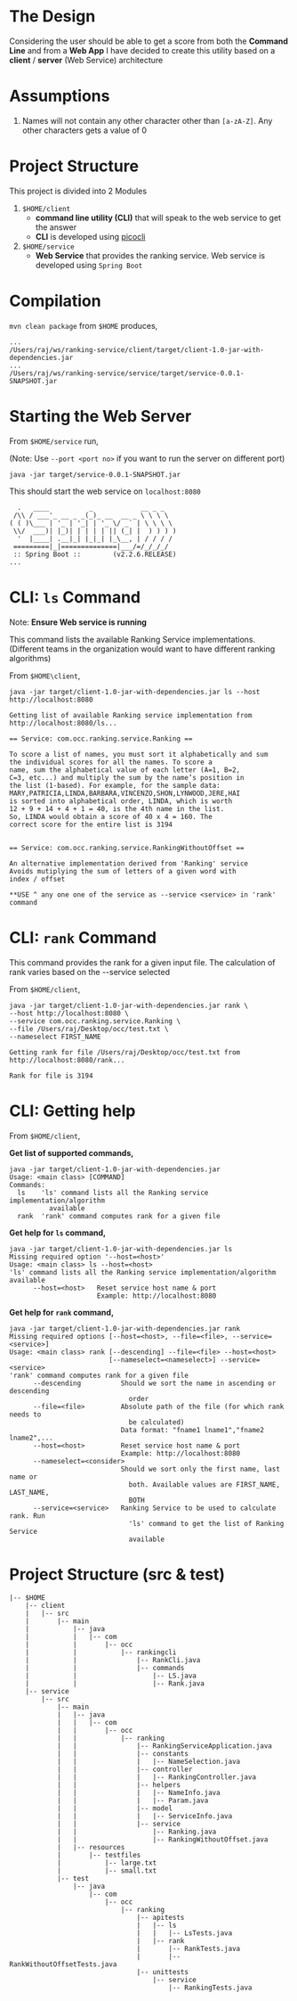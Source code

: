 # The Design

Considering the user should be able to get a score from both the **Command Line** and from a **Web App** I have decided to create this utility based on a **client** / **server** (Web Service) architecture

# Assumptions

1. Names will not contain any other character other than `[a-zA-Z]`. Any other characters gets a value of 0

# Project Structure

This project is divided into 2 Modules

1. `$HOME/client`
    - **command line utility (CLI)** that will speak to the web service to get the answer
    - **CLI** is developed using [picocli](https://picocli.info/)         
2. `$HOME/service` 
    - **Web Service** that provides the ranking service. Web service is developed using `Spring Boot`
    
# Compilation

`mvn clean package` from `$HOME` produces,

```
...
/Users/raj/ws/ranking-service/client/target/client-1.0-jar-with-dependencies.jar
...
/Users/raj/ws/ranking-service/service/target/service-0.0.1-SNAPSHOT.jar
```

# Starting the Web Server

From `$HOME/service` run,

(Note: Use `--port <port no>` if you want to run the server on different port)

```
java -jar target/service-0.0.1-SNAPSHOT.jar
```
This should start the web service on `localhost:8080`

```
  .   ____          _            __ _ _
 /\\ / ___'_ __ _ _(_)_ __  __ _ \ \ \ \
( ( )\___ | '_ | '_| | '_ \/ _` | \ \ \ \
 \\/  ___)| |_)| | | | | || (_| |  ) ) ) )
  '  |____| .__|_| |_|_| |_\__, | / / / /
 =========|_|==============|___/=/_/_/_/
 :: Spring Boot ::        (v2.2.6.RELEASE)
...
```

# CLI: `ls` Command 

Note: **Ensure Web service is running**

This command lists the available Ranking Service implementations. 
(Different teams in the organization would want to have different ranking algorithms)
 
From `$HOME\client`,
```
java -jar target/client-1.0-jar-with-dependencies.jar ls --host http://localhost:8080

Getting list of available Ranking service implementation from http://localhost:8080/ls...

== Service: com.occ.ranking.service.Ranking ==

To score a list of names, you must sort it alphabetically and sum
the individual scores for all the names. To score a
name, sum the alphabetical value of each letter (A=1, B=2,
C=3, etc...) and multiply the sum by the name’s position in
the list (1-based). For example, for the sample data:
MARY,PATRICIA,LINDA,BARBARA,VINCENZO,SHON,LYNWOOD,JERE,HAI
is sorted into alphabetical order, LINDA, which is worth
12 + 9 + 14 + 4 + 1 = 40, is the 4th name in the list.
So, LINDA would obtain a score of 40 x 4 = 160. The
correct score for the entire list is 3194


== Service: com.occ.ranking.service.RankingWithoutOffset ==

An alternative implementation derived from 'Ranking' service
Avoids mutiplying the sum of letters of a given word with
index / offset

**USE ^ any one one of the service as --service <service> in 'rank' command
```

# CLI: `rank` Command

This command provides the rank for a given input file. The calculation of rank varies based on the --service <service> selected

From `$HOME/client`,

```
java -jar target/client-1.0-jar-with-dependencies.jar rank \
--host http://localhost:8080 \
--service com.occ.ranking.service.Ranking \
--file /Users/raj/Desktop/occ/test.txt \
--nameselect FIRST_NAME

Getting rank for file /Users/raj/Desktop/occ/test.txt from http://localhost:8080/rank...

Rank for file is 3194

```

# CLI: Getting help

From `$HOME/client`,

**Get list of supported commands,**
```
java -jar target/client-1.0-jar-with-dependencies.jar
Usage: <main class> [COMMAND]
Commands:
  ls    'ls' command lists all the Ranking service implementation/algorithm
          available
  rank  'rank' command computes rank for a given file
```

**Get help for `ls` command,**

```
java -jar target/client-1.0-jar-with-dependencies.jar ls
Missing required option '--host=<host>'
Usage: <main class> ls --host=<host>
'ls' command lists all the Ranking service implementation/algorithm available
      --host=<host>   Reset service host name & port
                      Example: http://localhost:8080
```


**Get help for `rank` command,** 
```
java -jar target/client-1.0-jar-with-dependencies.jar rank
Missing required options [--host=<host>, --file=<file>, --service=<service>]
Usage: <main class> rank [--descending] --file=<file> --host=<host>
                         [--nameselect=<nameselect>] --service=<service>
'rank' command computes rank for a given file
      --descending          Should we sort the name in ascending or descending
                              order
      --file=<file>         Absolute path of the file (for which rank needs to
                              be calculated)
                            Data format: "fname1 lname1","fname2 lname2",...
      --host=<host>         Reset service host name & port
                            Example: http://localhost:8080
      --nameselect=<consider>
                            Should we sort only the first name, last name or
                              both. Available values are FIRST_NAME, LAST_NAME,
                              BOTH
      --service=<service>   Ranking Service to be used to calculate rank. Run
                              'ls' command to get the list of Ranking Service
                              available
```

# Project Structure (src & test)

```
|-- $HOME
    |-- client
    |   |-- src
    |       |-- main
    |           |-- java
    |           |   |-- com
    |           |       |-- occ
    |           |           |-- rankingcli
    |           |               |-- RankCli.java
    |           |               |-- commands
    |           |                   |-- LS.java
    |           |                   |-- Rank.java
    |-- service
        |-- src
            |-- main
            |   |-- java
            |   |   |-- com
            |   |       |-- occ
            |   |           |-- ranking
            |   |               |-- RankingServiceApplication.java
            |   |               |-- constants
            |   |               |   |-- NameSelection.java
            |   |               |-- controller
            |   |               |   |-- RankingController.java
            |   |               |-- helpers
            |   |               |   |-- NameInfo.java
            |   |               |   |-- Param.java
            |   |               |-- model
            |   |               |   |-- ServiceInfo.java
            |   |               |-- service
            |   |                   |-- Ranking.java
            |   |                   |-- RankingWithoutOffset.java
            |   |-- resources
            |       |-- testfiles
            |           |-- large.txt
            |           |-- small.txt
            |-- test
                |-- java
                    |-- com
                        |-- occ
                            |-- ranking
                                |-- apitests
                                |   |-- ls
                                |   |   |-- LsTests.java
                                |   |-- rank
                                |       |-- RankTests.java
                                |       |-- RankWithoutOffsetTests.java
                                |-- unittests
                                    |-- service
                                        |-- RankingTests.java
```